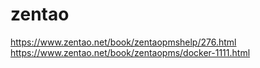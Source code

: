 # zentao

https://www.zentao.net/book/zentaopmshelp/276.html
https://www.zentao.net/book/zentaopms/docker-1111.html